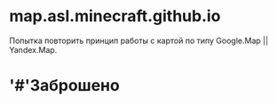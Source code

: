 # map.asl.minecraft.github.io
Попытка повторить принцип работы с картой по типу Google.Map || Yandex.Map.
# '#'Заброшено
